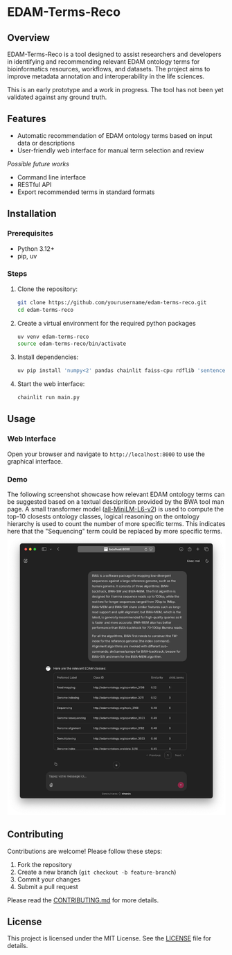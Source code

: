 # EDAM-Terms-Reco

## Overview
EDAM-Terms-Reco is a tool designed to assist researchers and developers in identifying and recommending relevant EDAM ontology terms for bioinformatics resources, workflows, and datasets. The project aims to improve metadata annotation and interoperability in the life sciences. 

This is an early prototype and a work in progress. The tool has not been yet validated against any ground truth. 

## Features
- Automatic recommendation of EDAM ontology terms based on input data or descriptions
- User-friendly web interface for manual term selection and review

*Possible future works*
- Command line interface
- RESTful API 
- Export recommended terms in standard formats

## Installation

### Prerequisites
- Python 3.12+
- pip, uv

### Steps
1. Clone the repository:
    ```bash
    git clone https://github.com/yourusername/edam-terms-reco.git
    cd edam-terms-reco
    ```
2. Create a virtual environment for the required python packages 
    ```bash
    uv venv edam-terms-reco
    source edam-terms-reco/bin/activate
    ```
3. Install dependencies:
    ```bash
    uv pip install 'numpy<2' pandas chainlit faiss-cpu rdflib 'sentence-transformers[torch]'
    ```
4. Start the web interface:
    ```bash
    chainlit run main.py
    ```

## Usage

### Web Interface
Open your browser and navigate to `http://localhost:8000` to use the graphical interface.

### Demo 
The following screenshot showcase how relevant EDAM ontology terms can be suggested based on a textual desciprition provided by the BWA tool man page. A small transformer model ([all-MiniLM-L6-v2](https://huggingface.co/sentence-transformers/all-MiniLM-L6-v2)) is used to compute the top-10 closests ontology classes, logical reasoning on the ontology hierarchy is used to count the number of more specific terms. This indicates here that the "Sequencing" term could be replaced by more specific terms.  
![](edam-terms-reco-demo.png)

## Contributing
Contributions are welcome! Please follow these steps:
1. Fork the repository
2. Create a new branch (`git checkout -b feature-branch`)
3. Commit your changes
4. Submit a pull request

Please read the [CONTRIBUTING.md](CONTRIBUTING.md) for more details.

## License
This project is licensed under the MIT License. See the [LICENSE](LICENSE) file for details.